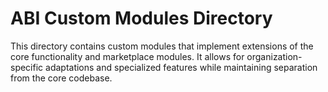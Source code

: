 # ABI Custom Modules Directory
 
This directory contains custom modules that implement extensions of the core functionality and marketplace modules. 
It allows for organization-specific adaptations and specialized features while maintaining separation from the core codebase.